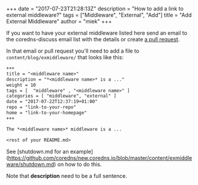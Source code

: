 +++
date = "2017-07-23T21:28:13Z"
description = "How to add a link to external middleware?"
tags = ["Middleware", "External", "Add"]
title = "Add External Middleware"
author = "miek"
+++

If you want to have your external middleware listed here send an email to the coredns-discuss email
list with the details or create [a pull request](https://github.com/coredns/coredns.io).

In that email or pull request you'll need to add a file to `content/blog/exmiddleware/` that looks
like this:

~~~ txt
+++
title = "<middleware name>"
description = "*<middleware name>* is a ..."
weight = 10
tags = [  "middleware" , "<middleware name>" ]
categories = [ "middleware", "external" ]
date = "2017-07-22T12:37:19+01:00"
repo = "link-to-your-repo"
home = "link-to-your-homepage"
+++

The *<middleware name>* middleware is a ...

<rest of your README.md>
~~~

See [shutdown.md for an example]
(https://github.com/coredns/new.coredns.io/blob/master/content/exmiddleware/shutdown.md) on how to do
this.

Note that **description** need to be a full sentence.
